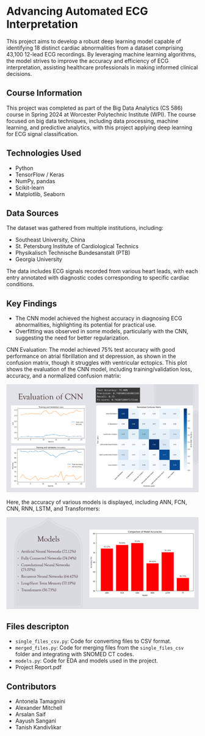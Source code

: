 # Advancing Automated ECG Interpretation

This project aims to develop a robust deep learning model capable of identifying 18 distinct cardiac abnormalities from a dataset comprising 43,100 12-lead ECG recordings. By leveraging machine learning algorithms, the model strives to improve the accuracy and efficiency of ECG interpretation, assisting healthcare professionals in making informed clinical decisions.

## Course Information
This project was completed as part of the Big Data Analytics (CS 586) course in Spring 2024 at Worcester Polytechnic Institute (WPI). The course focused on big data techniques, including data processing, machine learning, and predictive analytics, with this project applying deep learning for ECG signal classification.

## Technologies Used

- Python
- TensorFlow / Keras
- NumPy, pandas
- Scikit-learn
- Matplotlib, Seaborn

## Data Sources

The dataset was gathered from multiple institutions, including:
- Southeast University, China
- St. Petersburg Institute of Cardiological Technics
- Physikalisch Technische Bundesanstalt (PTB)
- Georgia University

The data includes ECG signals recorded from various heart leads, with each entry annotated with diagnostic codes corresponding to specific cardiac conditions.

## Key Findings

- The CNN model achieved the highest accuracy in diagnosing ECG abnormalities, highlighting its potential for practical use.
- Overfitting was observed in some models, particularly with the CNN, suggesting the need for better regularization.

CNN Evaluation: The model achieved 75% test accuracy with good performance on atrial fibrillation and st depression, as shown in the confusion matrix, though it struggles with ventricular ectopics.
This plot shows the evaluation of the CNN model, including training/validation loss, accuracy, and a normalized confusion matrix:

<img src="images/cnn-results.png" alt="cnn-results" width="700"/>

 Here, the accuracy of various models is displayed, including ANN, FCN, CNN, RNN, LSTM, and Transformers:

<img src="images/results-all-models.png" alt="all-models-results" width="700"/>


## Files descripton
- `single_files_csv.py`: Code for converting files to CSV format.
- `merged_files.py`: Code for merging files from the `single_files_csv` folder and integrating with SNOMED CT codes.
- `models.py`: Code for EDA and models used in the project.
- Project Report.pdf

## Contributors
- Antonela Tamagnini
- Alexander Mitchell
- Arsalan Saif
- Aayush Sangani
- Tanish Kandivlikar
